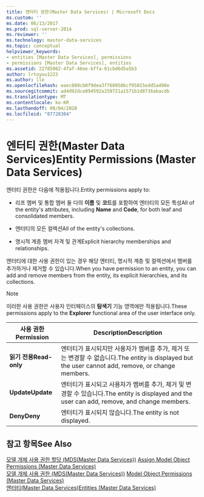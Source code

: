 ```yaml
---
title: 엔터티 권한(Master Data Services) | Microsoft Docs
ms.custom: ''
ms.date: 06/13/2017
ms.prod: sql-server-2014
ms.reviewer: ''
ms.technology: master-data-services
ms.topic: conceptual
helpviewer_keywords:
- entities [Master Data Services], permissions
- permissions [Master Data Services], entities
ms.assetid: 22785062-4faf-46ee-bffa-01cbd6d5a5b3
author: lrtoyou1223
ms.author: lle
ms.openlocfilehash: eaec809cb0f9dea3f760958bcf95015edd5a490e
ms.sourcegitcommit: ad4d92dce894592a259721a1571b1d8736abacdb
ms.translationtype: MT
ms.contentlocale: ko-KR
ms.lasthandoff: 08/04/2020
ms.locfileid: "87728384"
---
```

# <a name="entity-permissions-master-data-services"></a><span data-ttu-id="33121-102">엔터티 권한(Master Data Services)</span><span class="sxs-lookup"><span data-stu-id="33121-102">Entity Permissions (Master Data Services)</span></span>
  <span data-ttu-id="33121-103">엔터티 권한은 다음에 적용됩니다.</span><span class="sxs-lookup"><span data-stu-id="33121-103">Entity permissions apply to:</span></span>  
  
-   <span data-ttu-id="33121-104">리프 멤버 및 통합 멤버 둘 다의 **이름** 및 **코드**를 포함하여 엔터티의 모든 특성</span><span class="sxs-lookup"><span data-stu-id="33121-104">All of the entity's attributes, including **Name** and **Code**, for both leaf and consolidated members.</span></span>  
  
-   <span data-ttu-id="33121-105">엔터티의 모든 컬렉션</span><span class="sxs-lookup"><span data-stu-id="33121-105">All of the entity's collections.</span></span>  
  
-   <span data-ttu-id="33121-106">명시적 계층 멤버 자격 및 관계</span><span class="sxs-lookup"><span data-stu-id="33121-106">Explicit hierarchy memberships and relationships.</span></span>  
  
 <span data-ttu-id="33121-107">엔터티에 대한 사용 권한이 있는 경우 해당 엔터티, 명시적 계층 및 컬렉션에서 멤버를 추가하거나 제거할 수 있습니다.</span><span class="sxs-lookup"><span data-stu-id="33121-107">When you have permission to an entity, you can add and remove members from the entity, its explicit hierarchies, and its collections.</span></span>  
  
> [!NOTE]  
>  <span data-ttu-id="33121-108">이러한 사용 권한은 사용자 인터페이스의 **탐색기** 기능 영역에만 적용됩니다.</span><span class="sxs-lookup"><span data-stu-id="33121-108">These permissions apply to the **Explorer** functional area of the user interface only.</span></span>  
  
|<span data-ttu-id="33121-109">사용 권한</span><span class="sxs-lookup"><span data-stu-id="33121-109">Permission</span></span>|<span data-ttu-id="33121-110">Description</span><span class="sxs-lookup"><span data-stu-id="33121-110">Description</span></span>|  
|----------------|-----------------|  
|<span data-ttu-id="33121-111">**읽기 전용**</span><span class="sxs-lookup"><span data-stu-id="33121-111">**Read-only**</span></span>|<span data-ttu-id="33121-112">엔터티가 표시되지만 사용자가 멤버를 추가, 제거 또는 변경할 수 없습니다.</span><span class="sxs-lookup"><span data-stu-id="33121-112">The entity is displayed but the user cannot add, remove, or change members.</span></span>|  
|<span data-ttu-id="33121-113">**Update**</span><span class="sxs-lookup"><span data-stu-id="33121-113">**Update**</span></span>|<span data-ttu-id="33121-114">엔터티가 표시되고 사용자가 멤버를 추가, 제거 및 변경할 수 있습니다.</span><span class="sxs-lookup"><span data-stu-id="33121-114">The entity is displayed and the user can add, remove, and change members.</span></span>|  
|<span data-ttu-id="33121-115">**Deny**</span><span class="sxs-lookup"><span data-stu-id="33121-115">**Deny**</span></span>|<span data-ttu-id="33121-116">엔터티가 표시되지 않습니다.</span><span class="sxs-lookup"><span data-stu-id="33121-116">The entity is not displayed.</span></span>|  
  
## <a name="see-also"></a><span data-ttu-id="33121-117">참고 항목</span><span class="sxs-lookup"><span data-stu-id="33121-117">See Also</span></span>  
 <span data-ttu-id="33121-118">[모델 개체 사용 권한 할당 &#40;MDS(Master Data Services)&#41;](assign-model-object-permissions-master-data-services.md) </span><span class="sxs-lookup"><span data-stu-id="33121-118">[Assign Model Object Permissions &#40;Master Data Services&#41;](assign-model-object-permissions-master-data-services.md) </span></span>  
 <span data-ttu-id="33121-119">[모델 개체 사용 권한 &#40;MDS(Master Data Services)&#41;](../../2014/master-data-services/model-object-permissions-master-data-services.md) </span><span class="sxs-lookup"><span data-stu-id="33121-119">[Model Object Permissions &#40;Master Data Services&#41;](../../2014/master-data-services/model-object-permissions-master-data-services.md) </span></span>  
 [<span data-ttu-id="33121-120">엔터티&#40;Master Data Services&#41;</span><span class="sxs-lookup"><span data-stu-id="33121-120">Entities &#40;Master Data Services&#41;</span></span>](../../2014/master-data-services/entities-master-data-services.md)  
  
  
